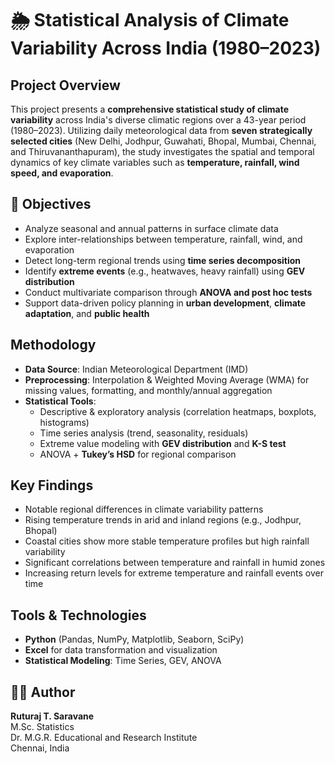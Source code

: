 # 🌦️ Statistical Analysis of Climate Variability Across India (1980–2023)

## Project Overview

This project presents a **comprehensive statistical study of climate variability** across India's diverse climatic regions over a 43-year period (1980–2023). Utilizing daily meteorological data from **seven strategically selected cities** (New Delhi, Jodhpur, Guwahati, Bhopal, Mumbai, Chennai, and Thiruvananthapuram), the study investigates the spatial and temporal dynamics of key climate variables such as **temperature, rainfall, wind speed, and evaporation**.

## 🎯 Objectives

- Analyze seasonal and annual patterns in surface climate data
- Explore inter-relationships between temperature, rainfall, wind, and evaporation
- Detect long-term regional trends using **time series decomposition**
- Identify **extreme events** (e.g., heatwaves, heavy rainfall) using **GEV distribution**
- Conduct multivariate comparison through **ANOVA and post hoc tests**
- Support data-driven policy planning in **urban development**, **climate adaptation**, and **public health**

## Methodology

- **Data Source**: Indian Meteorological Department (IMD)
- **Preprocessing**: Interpolation & Weighted Moving Average (WMA) for missing values, formatting, and monthly/annual aggregation
- **Statistical Tools**:
  - Descriptive & exploratory analysis (correlation heatmaps, boxplots, histograms)
  - Time series analysis (trend, seasonality, residuals)
  - Extreme value modeling with **GEV distribution** and **K-S test**
  - ANOVA + **Tukey’s HSD** for regional comparison

## Key Findings

- Notable regional differences in climate variability patterns
- Rising temperature trends in arid and inland regions (e.g., Jodhpur, Bhopal)
- Coastal cities show more stable temperature profiles but high rainfall variability
- Significant correlations between temperature and rainfall in humid zones
- Increasing return levels for extreme temperature and rainfall events over time

## Tools & Technologies

- **Python** (Pandas, NumPy, Matplotlib, Seaborn, SciPy)
- **Excel** for data transformation and visualization
- **Statistical Modeling**: Time Series, GEV, ANOVA

## 🧑‍💻 Author

**Ruturaj T. Saravane**  
M.Sc. Statistics  
Dr. M.G.R. Educational and Research Institute  
Chennai, India
